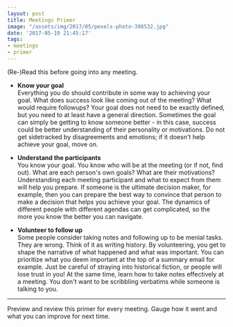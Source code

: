 ```yaml
---
layout: post
title: Meetings Primer
image: "/assets/img/2017/05/pexels-photo-398532.jpg"
date: '2017-05-19 21:45:17'
tags:
- meetings
- primer
---
```


(Re-)Read this before going into any meeting.

- **Know your goal** <br />
Everything you do should contribute in some way to achieving your goal. What does success look like coming out of the meeting? What would require followups? Your goal does not need to be exactly defined, but you need to at least have a general direction. Sometimes the goal can simply be getting to know someone better - in this case, success could be better understanding of their personality or motivations. Do not get sidetracked by disagreements and emotions; if it doesn't help achieve your goal, move on.

- **Understand the participants** <br />
You know your goal. You know who will be at the meeting (or if not, find out). What are each person's own goals? What are their motivations? Understanding each meeting participant and what to expect from them will help you prepare. If someone is the ultimate decision maker, for example, then you can prepare the best way to convince that person to make a decision that helps you achieve your goal. The dynamics of different people with different agendas can get complicated, so the more you know the better you can navigate.

- **Volunteer to follow up** <br />
Some people consider taking notes and following up to be menial tasks. They are wrong. Think of it as writing history. By volunteering, you get to shape the narrative of what happened and what was important. You can prioritize what you deem important at the top of a summary email for example. Just be careful of straying into historical fiction, or people will lose trust in you! At the same time, learn how to take notes effectively at a meeting. You don't want to be scribbling verbatims while someone is talking to you.

---

Preview and review this primer for every meeting. Gauge how it went and what you can improve for next time.